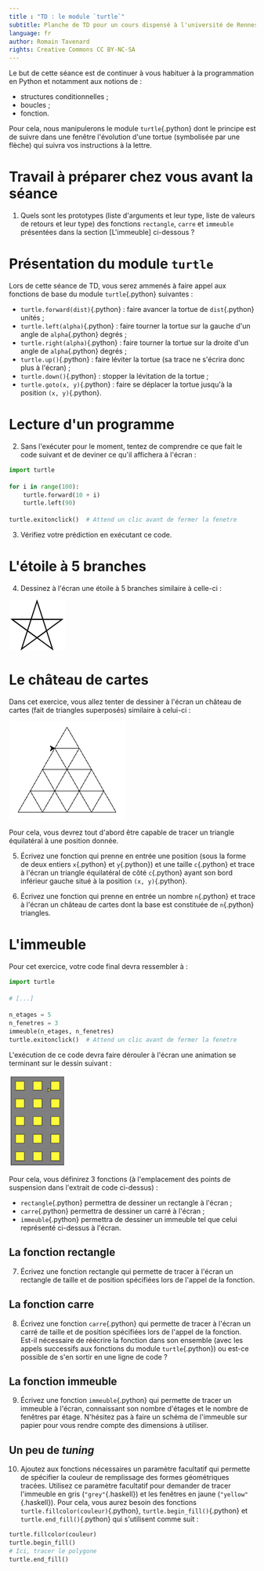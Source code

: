 ```yaml
---
title : "TD : le module `turtle`"
subtitle: Planche de TD pour un cours dispensé à l'université de Rennes 2
language: fr
author: Romain Tavenard
rights: Creative Commons CC BY-NC-SA
---
```


Le but de cette séance est de continuer à vous habituer à la programmation en Python et notamment aux notions de :

* structures conditionnelles ;
* boucles ;
* fonction.

Pour cela, nous manipulerons le module `turtle`{.python} dont le principe est de suivre dans une fenêtre l'évolution d'une tortue (symbolisée par une flèche) qui suivra vos instructions à la lettre.

# Travail à préparer chez vous avant la séance

1. Quels sont les prototypes (liste d'arguments et leur type, liste de valeurs de retours et leur type) des fonctions `rectangle`, `carre` et `immeuble` présentées dans la section [L'immeuble] ci-dessous ?

# Présentation du module `turtle`

Lors de cette séance de TD, vous serez ammenés à faire appel aux fonctions de base du module `turtle`{.python} suivantes :

* `turtle.forward(dist)`{.python} : faire avancer la tortue de `dist`{.python} unités ;
* `turtle.left(alpha)`{.python} : faire tourner la tortue sur la gauche d'un angle de `alpha`{.python} degrés ;
* `turtle.right(alpha)`{.python} : faire tourner la tortue sur la droite d'un angle de `alpha`{.python} degrés ;
* `turtle.up()`{.python} : faire léviter la tortue (sa trace ne s'écrira donc plus à l'écran) ;
* `turtle.down()`{.python} : stopper la lévitation de la tortue ;
* `turtle.goto(x, y)`{.python} : faire se déplacer la tortue jusqu'à la position `(x, y)`{.python}.

# Lecture d'un programme

2. Sans l'exécuter pour le moment, tentez de comprendre ce que fait le code suivant et de deviner ce qu'il affichera à l'écran :

```python
import turtle

for i in range(100):
    turtle.forward(10 + i)
    turtle.left(90)

turtle.exitonclick()  # Attend un clic avant de fermer la fenetre
```

3. Vérifiez votre prédiction en exécutant ce code.

# L'étoile à 5 branches

4. Dessinez à l'écran une étoile à 5 branches similaire à celle-ci :

![](img/star.png)

# Le château de cartes

Dans cet exercice, vous allez tenter de dessiner à l'écran un château de cartes (fait de triangles superposés) similaire à celui-ci :

![](img/pyramide.tiff)

Pour cela, vous devrez tout d'abord être capable de tracer un triangle équilatéral à une position donnée.

5. Écrivez une fonction qui prenne en entrée une position (sous la forme de deux entiers `x`{.python} et `y`{.python}) et une taille `c`{.python} et trace à l'écran un triangle équilatéral de côté `c`{.python} ayant son bord inférieur gauche situé à la position `(x, y)`{.python}.

6. Écrivez une fonction qui prenne en entrée un nombre `n`{.python} et trace à l'écran un château de cartes dont la base est constituée de `n`{.python} triangles.

# L'immeuble

Pour cet exercice, votre code final devra ressembler à :
```python
import turtle

# [...]

n_etages = 5
n_fenetres = 3
immeuble(n_etages, n_fenetres)
turtle.exitonclick()  # Attend un clic avant de fermer la fenetre
```

L'exécution de ce code devra faire dérouler à l'écran une animation se terminant sur le dessin suivant :

![](img/immeuble.png)

Pour cela, vous définirez 3 fonctions (à l'emplacement des points de suspension dans l'extrait de code ci-dessus) :

* `rectangle`{.python} permettra de dessiner un rectangle à l'écran ;
* `carre`{.python} permettra de dessiner un carré à l'écran ;
* `immeuble`{.python} permettra de dessiner un immeuble tel que celui représenté ci-dessus à l'écran.

## La fonction rectangle
7. Écrivez une fonction rectangle qui permette de tracer à l'écran un rectangle de taille et de position spécifiées lors de l'appel de la fonction.

## La fonction carre
8. Écrivez une fonction `carre`{.python} qui permette de tracer à l'écran un carré de taille et de position spécifiées lors de l'appel de la fonction.
Est-il nécessaire de réécrire la fonction dans son ensemble (avec les appels successifs aux fonctions du module `turtle`{.python}) ou est-ce possible de s'en sortir en une ligne de code ?

## La fonction immeuble
9. Écrivez une fonction `immeuble`{.python} qui permette de tracer un immeuble à l'écran, connaissant son nombre d'étages et le nombre de fenêtres par étage.
N'hésitez pas à faire un schéma de l'immeuble sur papier pour vous rendre compte des dimensions à utiliser.

## Un peu de _tuning_
10. Ajoutez aux fonctions nécessaires un paramètre facultatif qui permette de spécifier la couleur de remplissage des formes géométriques tracées.
Utilisez ce paramètre facultatif pour demander de tracer l'immeuble en gris (`"grey"`{.haskell}) et les fenêtres en jaune (`"yellow"`{.haskell}).
Pour cela, vous aurez besoin des fonctions `turtle.fillcolor(couleur)`{.python}, `turtle.begin_fill()`{.python} et `turtle.end_fill()`{.python} qui s'utilisent comme suit :
```python
turtle.fillcolor(couleur)
turtle.begin_fill()
# Ici, tracer le polygone
turtle.end_fill()
```
